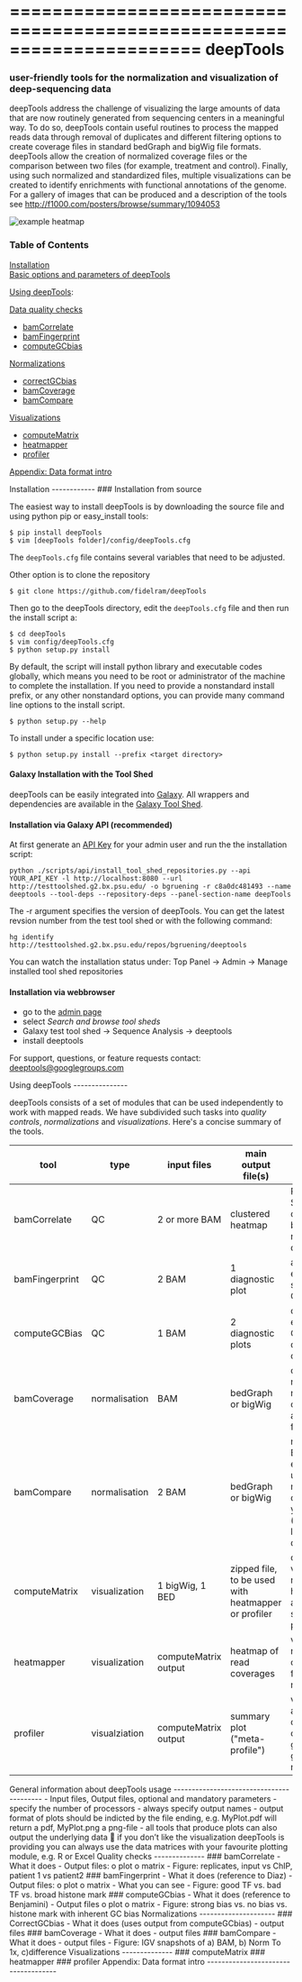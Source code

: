 ======================================================================
deepTools
======================================================================
### user-friendly tools for the normalization and visualization of deep-sequencing data


deepTools address the challenge of visualizing the large amounts of data 
that are now routinely generated from sequencing centers in a meaningful
way. To do so, deepTools contain useful routines to process the mapped
reads data through removal of duplicates and different filtering options
to create coverage files in standard bedGraph and bigWig file formats.
deepTools allow the creation of normalized coverage files or the
comparison between two files (for example, treatment and control).
Finally, using such normalized and standardized files, multiple
visualizations can be created to identify enrichments with
functional annotations of the genome. For a gallery of images that
can be produced and a description of the tools see
http://f1000.com/posters/browse/summary/1094053

![example heatmap](https://raw.github.com/fidelram/deepTools/master/examples/heatmaps.png)

### Table of Contents  
[Installation](#installation)  
[Basic options and parameters of deepTools](#parameters)  

[Using deepTools](#usage):

[Data quality checks](#qc)
  * [bamCorrelate](#bamCorrelate)
  * [bamFingerprint](#bamFingerprint)
  * [computeGCbias](#computeGCbias)

[Normalizations](#norm)
  * [correctGCbias](#correctGCbias)
  * [bamCoverage](#bamCoverage)
  * [bamCompare](#bamCompare)

[Visualizations](#visualizations)
  * [computeMatrix](#computeMatrix)
  * [heatmapper](#heatmapper)
  * [profiler](#profiler)

[Appendix: Data format intro](#append)


<a name="installation"/>
Installation
------------
### Installation from source

The easiest way to install deepTools is by downloading the
source file and using python pip or easy_install tools:

	$ pip install deepTools
	$ vim [deepTools folder]/config/deepTools.cfg

The `deepTools.cfg` file contains several variables that
need to be adjusted.
 
Other option is to clone the repository
	
	$ git clone https://github.com/fidelram/deepTools

Then go to the deepTools directory, edit the `deepTools.cfg` 
file and then run the install script a:

	$ cd deepTools
	$ vim config/deepTools.cfg
	$ python setup.py install
	

By default, the script will install python library and executable
codes globally, which means you need to be root or administrator of
the machine to complete the installation. If you need to
provide a nonstandard install prefix, or any other nonstandard
options, you can provide many command line options to the install
script.

	$ python setup.py --help

To install under a specific location use:

	$ python setup.py install --prefix <target directory>


#### Galaxy Installation with the Tool Shed

deepTools can be easily integrated into [Galaxy](http://galaxyproject.org). All wrappers and dependencies are 
available in the [Galaxy Tool Shed](http://testtoolshed.g2.bx.psu.edu/view/bgruening/deeptools).


#### Installation via Galaxy API (recommended)

At first generate an [API Key](http://wiki.galaxyproject.org/Admin/API#Generate_the_Admin_Account_API_Key) for your admin 
user and run the the installation script:

	python ./scripts/api/install_tool_shed_repositories.py --api YOUR_API_KEY -l http://localhost:8080 --url http://testtoolshed.g2.bx.psu.edu/ -o bgruening -r c8a0dc481493 --name deeptools --tool-deps --repository-deps --panel-section-name deepTools

The -r argument specifies the version of deepTools. You can get the latest revsion number from the test tool shed or with the following command:

	hg identify http://testtoolshed.g2.bx.psu.edu/repos/bgruening/deeptools

You can watch the installation status under: Top Panel → Admin → Manage installed tool shed repositories


#### Installation via webbrowser

- go to the [admin page](http://localhost:8080/admin)
- select *Search and browse tool sheds*
- Galaxy test tool shed → Sequence Analysis → deeptools
- install deeptools


For support, questions, or feature requests contact: deeptools@googlegroups.com

<a name="usage"/>
Using deepTools
---------------

deepTools consists of a set of modules that can be used independently to work with mapped reads. We have subdivided such tasks into *quality controls*, *normalizations* and *visualizations*.
Here's a concise summary of the tools.

| tool | type | input files | main output file(s) | application |
|------|--------|-------------|--------------- |---------------|
| bamCorrelate | QC | 2 or more BAM | clustered heatmap | Pearson or Spearman correlation between read distributions |
| bamFingerprint | QC | 2 BAM | 1 diagnostic plot | assess enrichment strength of a ChIP sample |
| computeGCBias | QC | 1 BAM | 2 diagnostic plots | calculate the exp. and obs. GC distribution of reads|
| bamCoverage | normalisation | BAM | bedGraph or bigWig | obtain the normalized read coverage of a single BAM file |
| bamCompare | normalisation | 2 BAM | bedGraph or bigWig | normalize 2 BAM files to each other using a mathematical operation of your choice (e.g. log2ratio, difference)|
| computeMatrix | visualization | 1 bigWig, 1 BED | zipped file, to be used with heatmapper or profiler | compute the values needed for heatmaps and summary plots |
| heatmapper | visualization | computeMatrix output | heatmap of read coverages | visualize the read coverages for genomic regions |
| profiler | visualziation | computeMatrix output | summary plot ("meta-profile") | visualize the average read coverages over a greoupd of genomic regions |

<a name="parameters"/>
General information about deepTools usage
-----------------------------------------
-	Input files, Output files, optional and mandatory parameters
-	specify the number of processors
-	always specify output names
-	output format of plots should be indicted by the file ending, e.g. MyPlot.pdf will return a pdf, MyPlot.png a png-file
-	all tools that produce plots can also output the underlying data  if you don’t like the visualization deepTools is providing you can always use the data matrices with your favourite plotting module, e.g. R or Excel

<a name="qc"/>
Quality checks
--------------
<a name="bamCorrelate"/>
### bamCorrelate
-	What it does
-	Output files:
o	plot
o	matrix
-	Figure: replicates, input vs ChIP, patient 1 vs patient2

<a name="bamFingerprint"/>
### bamFingerprint
-	What it does (reference to Diaz)
-	Output files: 
o	plot
o	matrix
-	What you can see
-	Figure: good TF vs. bad TF vs. broad histone mark

<a name="computeGCbias"/>
### computeGCbias
-	What it does (reference to Benjamini)
-	Output files
o	plot
o	matrix
-	Figure: strong bias vs. no bias vs. histone mark with inherent GC bias

<a name="norm"/>
Normalizations
---------------------
<a name="correctGCbias"/>
### CorrectGCbias 
-	What it does (uses output from computeGCbias)
-	output files

<a name="bamCoverage"/>
### bamCoverage
-	What it does
-	output files

<a name="bamCompare"/>
### bamCompare
-	What it does
-	output files
-	Figure: IGV snapshots of a) BAM,  b) Norm To 1x, c)difference

<a name="visualizations"/>
Visualizations
--------------

<a name="computeMatrix"/>
### computeMatrix

<a name="heatmapper"/>
### heatmapper

<a name="profiler"/>
### profiler

<a name="append"/>
Appendix: Data format intro
------------------------------------
